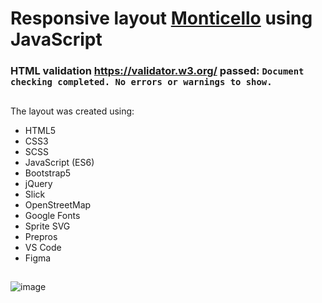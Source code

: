 # Responsive layout [Monticello](https://www.figma.com/file/wqlFV9VWa3oxnvvexwAy4V/Exam%232?node-id=0%3A1) using JavaScript

### HTML validation https://validator.w3.org/ passed: `Document checking completed. No errors or warnings to show. `
##
The layout was created using:

- HTML5
- CSS3
- SCSS
- JavaScript (ES6)
- Bootstrap5
- jQuery
- Slick
- OpenStreetMap
- Google Fonts
- Sprite SVG
- Prepros
- VS Code
- Figma
##

![image](https://user-images.githubusercontent.com/112722061/222792809-829e4c35-fc8e-4a48-8e56-74633b802152.png)
